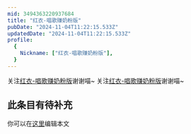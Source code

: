 ```yaml
---
mid: 3494363220937684
title: "红衣-唱歌赚奶粉版"
pubDate: "2024-11-04T11:22:15.533Z"
updatedDate: "2024-11-04T11:22:15.533Z"
profile:
  {
    Nickname: ["红衣-唱歌赚奶粉版"],
  }
---
```


关注[红衣-唱歌赚奶粉版](https://space.bilibili.com/3494363220937684)谢谢喵~ 关注[红衣-唱歌赚奶粉版](https://space.bilibili.com/3494363220937684)谢谢喵~

## 此条目有待补充
你可以在[这里](https://github.com/Yuhanawa/VTuber.ICU-Content/edit/master/v/红衣-唱歌赚奶粉版/index.md)编辑本文
